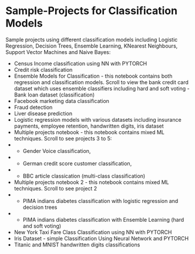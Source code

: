 # Sample-Projects for Classification Models
Sample projects using different classification models including Logistic Regression, Decision Trees, Ensemble Learning, KNearest Neighbours, Support Vector Machines and Naive Bayes:

*  Census Income classification using NN with PYTORCH
*  Credit risk classification
* Ensemble Models for Classification - this notebook contains both regression and classification models. Scroll to view the bank credit card dataset which uses ensemble classifiers including hard and soft voting - Bank loan dataset (classification)
* Facebook marketing data classification
* Fraud detection
* Liver disease prediction
* Logistic regression models with various datasets including insurance payments, employee retention, handwritten digits, iris dataset
* Multiple projects notebook - this notebook contains mixed ML techniques. Scroll to see projects 3 to 5:
*  - Gender Voice classification, 
*  - German credit score customer classification, 
*  - BBC article classication (multi-class classification)
* Multiple projects notebook 2 - this notebook contains mixed ML techniques. Scroll to see project 2
*  - PIMA indians diabetes classification with logistic regression and decision trees
*  - PIMA indians diabetes classification with Ensemble Learning (hard and soft voting)
*  New York Taxi Fare Class Classification using NN with PYTORCH
*  Iris Dataset - simple Classification Using Neural Network and PYTORCH
* Titanic and MNIST handwritten digits classifications
